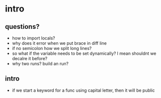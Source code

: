 # intro
## questions?
* how to import locals?
* why does it error when we put brace in diff line
* if no semicolon how we split long lines?
* so what if the variable needs to be set dynamically? I mean shouldnt we decalre it before?
* why two runs? build an run?

## intro
* if we start a keyword for a func using capital letter, then it will be public

